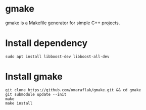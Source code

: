 # gmake

gmake is a Makefile generator for simple C++ projects.

# Install dependency

```
sudo apt install libboost-dev libboost-all-dev
```

# Install gmake

```
git clone https://github.com/omaraflak/gmake.git && cd gmake
git submodule update --init
make
make install
```
